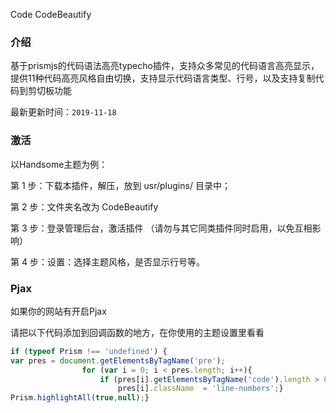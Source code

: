 Code CodeBeautify 
### 介绍

基于prismjs的代码语法高亮typecho插件，支持众多常见的代码语言高亮显示，提供11种代码高亮风格自由切换，支持显示代码语言类型、行号，以及支持复制代码到剪切板功能

最新更新时间：`2019-11-18`

### 激活

以Handsome主题为例：

第 1 步：下载本插件，解压，放到 usr/plugins/ 目录中；

第 2 步：文件夹名改为 CodeBeautify

第 3 步：登录管理后台，激活插件 （请勿与其它同类插件同时启用，以免互相影响）

第 4 步：设置：选择主题风格，是否显示行号等。

### Pjax

如果你的网站有开启Pjax

请把以下代码添加到回调函数的地方，在你使用的主题设置里看看

```javascript
if (typeof Prism !== 'undefined') {
var pres = document.getElementsByTagName('pre');
                for (var i = 0; i < pres.length; i++){
                    if (pres[i].getElementsByTagName('code').length > 0)
                        pres[i].className  = 'line-numbers';}
Prism.highlightAll(true,null);}
```
